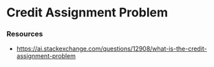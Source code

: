 # Credit Assignment Problem

### Resources

- https://ai.stackexchange.com/questions/12908/what-is-the-credit-assignment-problem
